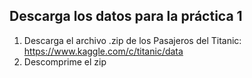  
## Descarga los datos para la práctica 1
1. Descarga el archivo .zip de los Pasajeros del Titanic: https://www.kaggle.com/c/titanic/data
2. Descomprime el zip
